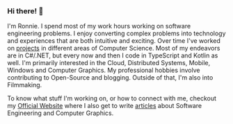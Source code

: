 ### Hi there! 👋
I'm Ronnie. I spend most of my work hours working on software engineering problems. I enjoy converting complex problems into technology and experiences that are both intuitive and exciting. Over time I've worked on [projects]() in different areas of Computer Science. Most of my endeavors are in C#/.NET, but every now and then I code in TypeScript and Kotlin as well. I'm primarily interested in the Cloud, Distributed Systems, Mobile, Windows and Computer Graphics. My professional hobbies involve contributing to Open-Source and blogging. Outside of that, I'm also into Filmmaking.

To know what stuff I'm working on, or how to connect with me, checkout my <a href="https://ronnielutaro.github.io/portfolio/" target="_blank">Official Website</a> where I also get to write [articles]() about Software Engineering and Computer Graphics.

